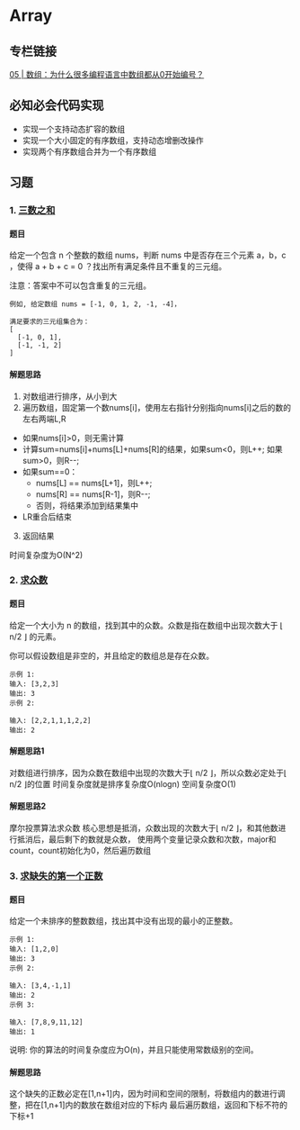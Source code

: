 # Array

## 专栏链接
[05 | 数组：为什么很多编程语言中数组都从0开始编号？](https://time.geekbang.org/column/article/40961?utm_source=web&utm_medium=didispace&utm_campaign=changweiliuliang&utm_term=didispace010&utm_content=0530)


## 必知必会代码实现
- 实现一个支持动态扩容的数组
- 实现一个大小固定的有序数组，支持动态增删改操作
- 实现两个有序数组合并为一个有序数组

## 习题
### 1. [三数之和](https://leetcode-cn.com/problems/3sum/)
#### 题目
给定一个包含 n 个整数的数组 nums，判断 nums 中是否存在三个元素 a，b，c ，使得 a + b + c = 0 ？找出所有满足条件且不重复的三元组。

注意：答案中不可以包含重复的三元组。

    例如, 给定数组 nums = [-1, 0, 1, 2, -1, -4]，
    
    满足要求的三元组集合为：
    [
      [-1, 0, 1],
      [-1, -1, 2]
    ]


#### 解题思路
 1. 对数组进行排序，从小到大
 2. 遍历数组，固定第一个数nums[i]，使用左右指针分别指向nums[i]之后的数的左右两端L,R
   - 如果nums[i]>0，则无需计算
   - 计算sum=nums[i]+nums[L]+nums[R]的结果，如果sum<0，则L++; 如果sum>0，则R--; 
   - 如果sum==0：
     - nums[L] == nums[L+1]，则L++;
     - nums[R] == nums[R-1]，则R--;
     - 否则，将结果添加到结果集中
   - LR重合后结束
 3. 返回结果
 
 时间复杂度为O(N^2)

### 2. [求众数](https://leetcode-cn.com/problems/majority-element/)
#### 题目
给定一个大小为 n 的数组，找到其中的众数。众数是指在数组中出现次数大于 ⌊ n/2 ⌋ 的元素。

你可以假设数组是非空的，并且给定的数组总是存在众数。
    
    示例 1:
    输入: [3,2,3]
    输出: 3
    示例 2:
    
    输入: [2,2,1,1,1,2,2]
    输出: 2


#### 解题思路1
对数组进行排序，因为众数在数组中出现的次数大于⌊ n/2 ⌋，所以众数必定处于⌊ n/2 ⌋的位置
时间复杂度就是排序复杂度O(nlogn)
空间复杂度O(1)

#### 解题思路2
摩尔投票算法求众数
核心思想是抵消，众数出现的次数大于⌊ n/2 ⌋，和其他数进行抵消后，最后剩下的数就是众数，
使用两个变量记录众数和次数，major和count，count初始化为0，然后遍历数组


### 3. [求缺失的第一个正数](https://leetcode-cn.com/problems/first-missing-positive/)
#### 题目
给定一个未排序的整数数组，找出其中没有出现的最小的正整数。

    示例 1:
    输入: [1,2,0]
    输出: 3
    示例 2:

    输入: [3,4,-1,1]
    输出: 2
    示例 3:

    输入: [7,8,9,11,12]
    输出: 1
说明:
你的算法的时间复杂度应为O(n)，并且只能使用常数级别的空间。

#### 解题思路
这个缺失的正数必定在[1,n+1]内，因为时间和空间的限制，将数组内的数进行调整，把在[1,n+1]内的数放在数组对应的下标内
最后遍历数组，返回和下标不符的下标+1
